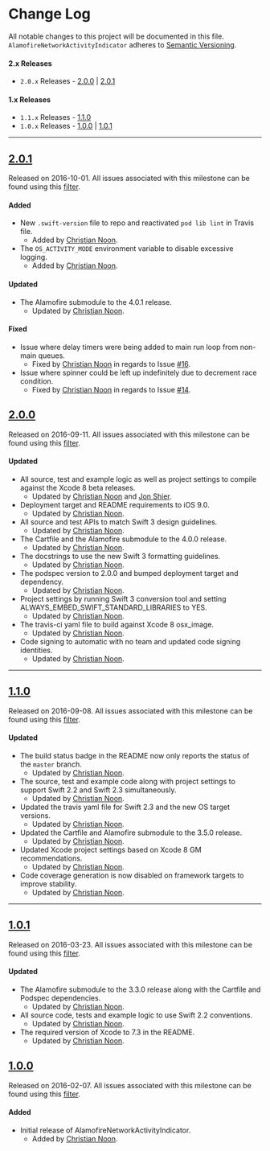 # Change Log
All notable changes to this project will be documented in this file.
`AlamofireNetworkActivityIndicator` adheres to [Semantic Versioning](http://semver.org/).

#### 2.x Releases
- `2.0.x` Releases - [2.0.0](#200) | [2.0.1](#201)

#### 1.x Releases
- `1.1.x` Releases - [1.1.0](#110)
- `1.0.x` Releases - [1.0.0](#100) | [1.0.1](#101)

---

## [2.0.1](https://github.com/Alamofire/AlamofireNetworkActivityIndicator/releases/tag/2.0.1)
Released on 2016-10-01. All issues associated with this milestone can be found using this
[filter](https://github.com/Alamofire/AlamofireNetworkActivityIndicator/milestone/6?closed=1).

#### Added
- New `.swift-version` file to repo and reactivated `pod lib lint` in Travis file.
  - Added by [Christian Noon](https://github.com/cnoon).
- The `OS_ACTIVITY_MODE` environment variable to disable excessive logging.
  - Added by [Christian Noon](https://github.com/cnoon).

#### Updated
- The Alamofire submodule to the 4.0.1 release.
  - Updated by [Christian Noon](https://github.com/cnoon).

#### Fixed
- Issue where delay timers were being added to main run loop from non-main queues.
  - Fixed by [Christian Noon](https://github.com/cnoon) in regards to Issue
  [#16](https://github.com/Alamofire/AlamofireNetworkActivityIndicator/issues/16).
- Issue where spinner could be left up indefinitely due to decrement race condition.
  - Fixed by [Christian Noon](https://github.com/cnoon) in regards to Issue
  [#14](https://github.com/Alamofire/AlamofireNetworkActivityIndicator/issues/14).

## [2.0.0](https://github.com/Alamofire/AlamofireNetworkActivityIndicator/releases/tag/2.0.0)
Released on 2016-09-11. All issues associated with this milestone can be found using this
[filter](https://github.com/Alamofire/AlamofireNetworkActivityIndicator/milestone/4?closed=1).

#### Updated
- All source, test and example logic as well as project settings to compile against
  the Xcode 8 beta releases.
  - Updated by [Christian Noon](https://github.com/cnoon) and
    [Jon Shier](https://github.com/jshier).
- Deployment target and README requirements to iOS 9.0.
  - Updated by [Christian Noon](https://github.com/cnoon).
- All source and test APIs to match Swift 3 design guidelines.
  - Updated by [Christian Noon](https://github.com/cnoon).
- The Cartfile and the Alamofire submodule to the 4.0.0 release.
  - Updated by [Christian Noon](https://github.com/cnoon).
- The docstrings to use the new Swift 3 formatting guidelines.
  - Updated by [Christian Noon](https://github.com/cnoon).
- The podspec version to 2.0.0 and bumped deployment target and dependency.
  - Updated by [Christian Noon](https://github.com/cnoon).
- Project settings by running Swift 3 conversion tool and setting 
  ALWAYS_EMBED_SWIFT_STANDARD_LIBRARIES to YES.
  - Updated by [Christian Noon](https://github.com/cnoon).
- The travis-ci yaml file to build against Xcode 8 osx_image.
  - Updated by [Christian Noon](https://github.com/cnoon).
- Code signing to automatic with no team and updated code signing identities.
  - Updated by [Christian Noon](https://github.com/cnoon).

---

## [1.1.0](https://github.com/Alamofire/AlamofireNetworkActivityIndicator/releases/tag/1.1.0)
Released on 2016-09-08. All issues associated with this milestone can be found using this
[filter](https://github.com/Alamofire/AlamofireNetworkActivityIndicator/issues?utf8=✓&q=milestone%3A1.1.0).

#### Updated
- The build status badge in the README now only reports the status of the `master` branch.
  - Updated by [Christian Noon](https://github.com/cnoon).
- The source, test and example code along with project settings to support Swift 2.2
  and Swift 2.3 simultaneously.
  - Updated by [Christian Noon](https://github.com/cnoon).
- Updated the travis yaml file for Swift 2.3 and the new OS target versions.
  - Updated by [Christian Noon](https://github.com/cnoon).
- Updated the Cartfile and Alamofire submodule to the 3.5.0 release.
  - Updated by [Christian Noon](https://github.com/cnoon).
- Updated Xcode project settings based on Xcode 8 GM recommendations.
  - Updated by [Christian Noon](https://github.com/cnoon).
- Code coverage generation is now disabled on framework targets to improve stability.
  - Updated by [Christian Noon](https://github.com/cnoon).

---

## [1.0.1](https://github.com/Alamofire/AlamofireNetworkActivityIndicator/releases/tag/1.0.1)
Released on 2016-03-23. All issues associated with this milestone can be found using this
[filter](https://github.com/Alamofire/AlamofireNetworkActivityIndicator/issues?utf8=✓&q=milestone%3A1.0.1).

#### Updated
- The Alamofire submodule to the 3.3.0 release along with the Cartfile
  and Podspec dependencies.
  - Updated by [Christian Noon](https://github.com/cnoon).
- All source code, tests and example logic to use Swift 2.2 conventions.
  - Updated by [Christian Noon](https://github.com/cnoon).
- The required version of Xcode to 7.3 in the README.
  - Updated by [Christian Noon](https://github.com/cnoon).

## [1.0.0](https://github.com/Alamofire/AlamofireNetworkActivityIndicator/releases/tag/1.0.0)
Released on 2016-02-07. All issues associated with this milestone can be found using this
[filter](https://github.com/Alamofire/AlamofireNetworkActivityIndicator/issues?utf8=✓&q=milestone%3A1.0.0).

#### Added
- Initial release of AlamofireNetworkActivityIndicator.
  - Added by [Christian Noon](https://github.com/cnoon).
